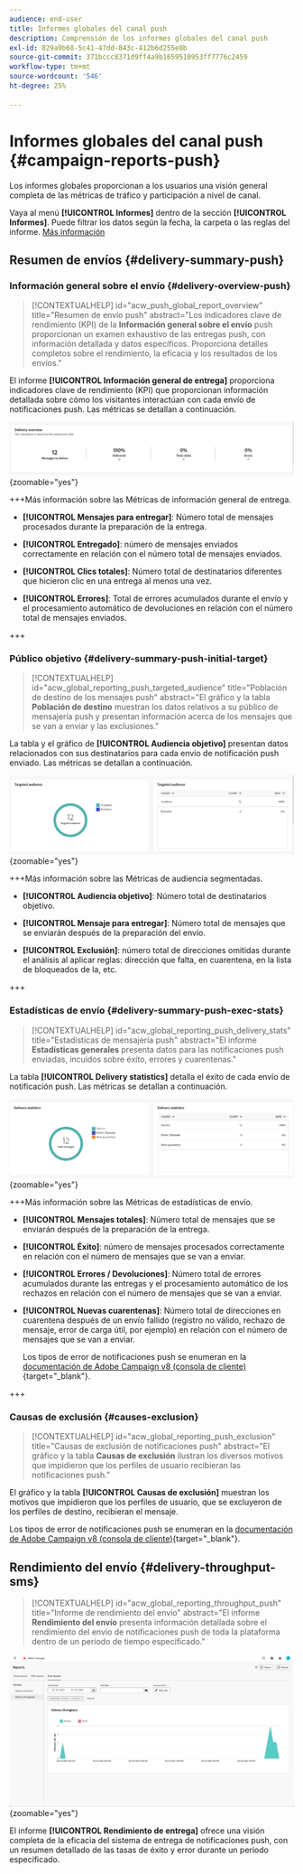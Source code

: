 ```yaml
---
audience: end-user
title: Informes globales del canal push
description: Comprensión de los informes globales del canal push
exl-id: 829a9b68-5c41-47dd-843c-412b6d255e8b
source-git-commit: 371bccc8371d9ff4a9b1659510953ff7776c2459
workflow-type: tm+mt
source-wordcount: '546'
ht-degree: 25%

---
```


# Informes globales del canal push {#campaign-reports-push}

Los informes globales proporcionan a los usuarios una visión general completa de las métricas de tráfico y participación a nivel de canal.

Vaya al menú **[!UICONTROL Informes]** dentro de la sección **[!UICONTROL Informes]**. Puede filtrar los datos según la fecha, la carpeta o las reglas del informe. [Más información](global-reports.md)

## Resumen de envíos {#delivery-summary-push}

### Información general sobre el envío {#delivery-overview-push}

>[!CONTEXTUALHELP]
>id="acw_push_global_report_overview"
>title="Resumen de envío push"
>abstract="Los indicadores clave de rendimiento (KPI) de la **Información general sobre el envío** push proporcionan un examen exhaustivo de las entregas push, con información detallada y datos específicos. Proporciona detalles completos sobre el rendimiento, la eficacia y los resultados de los envíos."

El informe **[!UICONTROL Información general de entrega]** proporciona indicadores clave de rendimiento (KPI) que proporcionan información detallada sobre cómo los visitantes interactúan con cada envío de notificaciones push. Las métricas se detallan a continuación.

![](assets/global_report_push_delivery_overview.png){zoomable="yes"}

+++Más información sobre las Métricas de información general de entrega.

* **[!UICONTROL Mensajes para entregar]**: Número total de mensajes procesados durante la preparación de la entrega.

* **[!UICONTROL Entregado]**: número de mensajes enviados correctamente en relación con el número total de mensajes enviados.

* **[!UICONTROL Clics totales]**: Número total de destinatarios diferentes que hicieron clic en una entrega al menos una vez.

* **[!UICONTROL Errores]**: Total de errores acumulados durante el envío y el procesamiento automático de devoluciones en relación con el número total de mensajes enviados.

+++

### Público objetivo {#delivery-summary-push-initial-target}

>[!CONTEXTUALHELP]
>id="acw_global_reporting_push_targeted_audience"
>title="Población de destino de los mensajes push"
>abstract="El gráfico y la tabla **Población de destino** muestran los datos relativos a su público de mensajería push y presentan información acerca de los mensajes que se van a enviar y las exclusiones."

La tabla y el gráfico de **[!UICONTROL Audiencia objetivo]** presentan datos relacionados con sus destinatarios para cada envío de notificación push enviado. Las métricas se detallan a continuación.

![](assets/global_report_push_targeted_audience.png){zoomable="yes"}

+++Más información sobre las Métricas de audiencia segmentadas.

* **[!UICONTROL Audiencia objetivo]**: Número total de destinatarios objetivo.

* **[!UICONTROL Mensaje para entregar]**: Número total de mensajes que se enviarán después de la preparación del envío.

* **[!UICONTROL Exclusión]**: número total de direcciones omitidas durante el análisis al aplicar reglas: dirección que falta, en cuarentena, en la lista de bloqueados de la, etc.

+++

### Estadísticas de envío {#delivery-summary-push-exec-stats}

>[!CONTEXTUALHELP]
>id="acw_global_reporting_push_delivery_stats"
>title="Estadísticas de mensajería push"
>abstract="El informe **Estadísticas generales** presenta datos para las notificaciones push enviadas, incuidos sobre éxito, errores y cuarentenas."

La tabla **[!UICONTROL Delivery statistics]** detalla el éxito de cada envío de notificación push. Las métricas se detallan a continuación.

![](assets/global_report_push_delivery_statistics.png){zoomable="yes"}

+++Más información sobre las Métricas de estadísticas de envío.

* **[!UICONTROL Mensajes totales]**: Número total de mensajes que se enviarán después de la preparación de la entrega.

* **[!UICONTROL Éxito]**: número de mensajes procesados correctamente en relación con el número de mensajes que se van a enviar.

* **[!UICONTROL Errores / Devoluciones]**: Número total de errores acumulados durante las entregas y el procesamiento automático de los rechazos en relación con el número de mensajes que se van a enviar.

* **[!UICONTROL Nuevas cuarentenas]**: Número total de direcciones en cuarentena después de un envío fallido (registro no válido, rechazo de mensaje, error de carga útil, por ejemplo) en relación con el número de mensajes que se van a enviar.

  Los tipos de error de notificaciones push se enumeran en la [documentación de Adobe Campaign v8 (consola de cliente)](https://experienceleague.adobe.com/docs/campaign/campaign-v8/send/failures/delivery-failures.html#push-error-types){target="_blank"}.

+++

### Causas de exclusión {#causes-exclusion}

>[!CONTEXTUALHELP]
>id="acw_global_reporting_push_exclusion"
>title="Causas de exclusión de notificaciones push"
>abstract="El gráfico y la tabla **Causas de exclusión** ilustran los diversos motivos que impidieron que los perfiles de usuario recibieran las notificaciones push."

El gráfico y la tabla **[!UICONTROL Causas de exclusión]** muestran los motivos que impidieron que los perfiles de usuario, que se excluyeron de los perfiles de destino, recibieran el mensaje.

Los tipos de error de notificaciones push se enumeran en la [documentación de Adobe Campaign v8 (consola de cliente)](https://experienceleague.adobe.com/docs/campaign/campaign-v8/send/failures/delivery-failures.html#push-error-types){target="_blank"}.

## Rendimiento del envío {#delivery-throughput-sms}

>[!CONTEXTUALHELP]
>id="acw_global_reporting_throughput_push"
>title="Informe de rendimiento del envío"
>abstract="El informe **Rendimiento del envío** presenta información detallada sobre el rendimiento del envío de notificaciones push de toda la plataforma dentro de un período de tiempo especificado."

![](assets/global_report_push_delivery_throughput.png){zoomable="yes"}

El informe **[!UICONTROL Rendimiento de entrega]** ofrece una visión completa de la eficacia del sistema de entrega de notificaciones push, con un resumen detallado de las tasas de éxito y error durante un periodo especificado.
